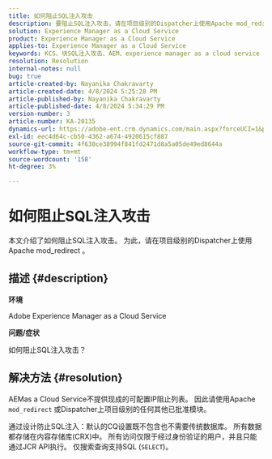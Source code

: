 ```yaml
---
title: 如何阻止SQL注入攻击
description: 要阻止SQL注入攻击，请在项目级别的Dispatcher上使用Apache mod_redirect 。
solution: Experience Manager as a Cloud Service
product: Experience Manager as a Cloud Service
applies-to: Experience Manager as a Cloud Service
keywords: KCS、块SQL注入攻击、AEM、experience manager as a cloud service
resolution: Resolution
internal-notes: null
bug: true
article-created-by: Nayanika Chakravarty
article-created-date: 4/8/2024 5:25:28 PM
article-published-by: Nayanika Chakravarty
article-published-date: 4/8/2024 5:34:29 PM
version-number: 3
article-number: KA-20135
dynamics-url: https://adobe-ent.crm.dynamics.com/main.aspx?forceUCI=1&pagetype=entityrecord&etn=knowledgearticle&id=5c07fdf9-ccf5-ee11-a1fe-6045bd006295
exl-id: eec4d64c-cb50-4362-a674-4920615cf887
source-git-commit: 4f638ce38994f841fd2471d8a5a05de49ed8644a
workflow-type: tm+mt
source-wordcount: '158'
ht-degree: 3%

---
```


# 如何阻止SQL注入攻击


本文介绍了如何阻止SQL注入攻击。 为此，请在项目级别的Dispatcher上使用Apache mod_redirect 。

## 描述 {#description}


<b>环境</b>

Adobe Experience Manager as a Cloud Service

<b>问题/症状</b>

如何阻止SQL注入攻击？


## 解决方法 {#resolution}


AEMas a Cloud Service不提供现成的可配置IP阻止列表。 因此请使用Apache `mod_redirect` 或Dispatcher上项目级别的任何其他已批准模块。

通过设计防止SQL注入：默认的CQ设置既不包含也不需要传统数据库。 所有数据都存储在内容存储库(CRX)中。 所有访问仅限于经过身份验证的用户，并且只能通过JCR API执行。 仅搜索查询支持SQL (`SELECT`)。
